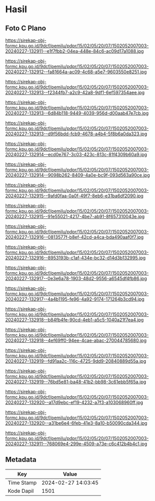 # Hasil

## Foto C Plano

https://sirekap-obj-formc.kpu.go.id/9dcf/pemilu/pdpr/15/02/05/20/07/1502052007003-20240227-132911--e1f7fbb2-04ea-448e-84c6-ac09d17a1088.jpg

https://sirekap-obj-formc.kpu.go.id/9dcf/pemilu/pdpr/15/02/05/20/07/1502052007003-20240227-132912--fa81664a-ac09-4c68-a5e7-9603550e8251.jpg

https://sirekap-obj-formc.kpu.go.id/9dcf/pemilu/pdpr/15/02/05/20/07/1502052007003-20240227-132913--f2344fb7-a2c9-42a8-9df1-6ef597354aee.jpg

https://sirekap-obj-formc.kpu.go.id/9dcf/pemilu/pdpr/15/02/05/20/07/1502052007003-20240227-132913--6d84b118-9449-4039-956d-d00aab47e7cb.jpg

https://sirekap-obj-formc.kpu.go.id/9dcf/pemilu/pdpr/15/02/05/20/07/1502052007003-20240227-132913--d9f56bdd-fcb9-4678-a4b4-5f8b6a0da323.jpg

https://sirekap-obj-formc.kpu.go.id/9dcf/pemilu/pdpr/15/02/05/20/07/1502052007003-20240227-132914--ecd0e767-3c03-423c-813c-81f4309b60a9.jpg

https://sirekap-obj-formc.kpu.go.id/9dcf/pemilu/pdpr/15/02/05/20/07/1502052007003-20240227-132914--9098b262-8409-4a0e-bc9f-093d563a90ce.jpg

https://sirekap-obj-formc.kpu.go.id/9dcf/pemilu/pdpr/15/02/05/20/07/1502052007003-20240227-132915--9afd0faa-0a0f-49f7-8eb6-e31ba6df2090.jpg

https://sirekap-obj-formc.kpu.go.id/9dcf/pemilu/pdpr/15/02/05/20/07/1502052007003-20240227-132915--91e55021-4217-4be7-ab91-8f657310043e.jpg

https://sirekap-obj-formc.kpu.go.id/9dcf/pemilu/pdpr/15/02/05/20/07/1502052007003-20240227-132916--0813577f-b8ef-42cd-a4ca-bda490aaf0f7.jpg

https://sirekap-obj-formc.kpu.go.id/9dcf/pemilu/pdpr/15/02/05/20/07/1502052007003-20240227-132916--8953193b-c1af-434e-bc32-d14d3b132995.jpg

https://sirekap-obj-formc.kpu.go.id/9dcf/pemilu/pdpr/15/02/05/20/07/1502052007003-20240227-132917--0e3e6a78-1903-48d2-9556-a6545df4fb86.jpg

https://sirekap-obj-formc.kpu.go.id/9dcf/pemilu/pdpr/15/02/05/20/07/1502052007003-20240227-132917--4a4b1195-fe96-4a92-9174-171264b3cd94.jpg

https://sirekap-obj-formc.kpu.go.id/9dcf/pemilu/pdpr/15/02/05/20/07/1502052007003-20240227-132918--b84fb4fe-90cd-4eb1-a5c5-1040a21f7ea4.jpg

https://sirekap-obj-formc.kpu.go.id/9dcf/pemilu/pdpr/15/02/05/20/07/1502052007003-20240227-132918--4ef69ff0-94ee-4cae-abac-270044785680.jpg

https://sirekap-obj-formc.kpu.go.id/9dcf/pemilu/pdpr/15/02/05/20/07/1502052007003-20240227-132919--fd91aa2c-116c-4725-9dd9-20840889d55a.jpg

https://sirekap-obj-formc.kpu.go.id/9dcf/pemilu/pdpr/15/02/05/20/07/1502052007003-20240227-132919--76bd5e81-ba48-41b2-bb98-3c61ebb5f65a.jpg

https://sirekap-obj-formc.kpu.go.id/9dcf/pemilu/pdpr/15/02/05/20/07/1502052007003-20240227-132920--a17d9ebc-ef19-4232-a7f3-a103068960ff.jpg

https://sirekap-obj-formc.kpu.go.id/9dcf/pemilu/pdpr/15/02/05/20/07/1502052007003-20240227-132920--a31be6e4-6feb-41e3-8a10-b50090cda344.jpg

https://sirekap-obj-formc.kpu.go.id/9dcf/pemilu/pdpr/15/02/05/20/07/1502052007003-20240227-132911--768069e4-299e-4509-a73e-c6c412b4b4c1.jpg


## Metadata

| Key        | Value               |
| ---------- | ------------------- |
| Time Stamp | 2024-02-27 14:03:45 |
| Kode Dapil | 1501                |



